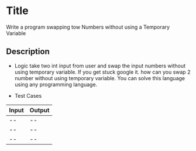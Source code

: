 # Title

Write a program swapping tow Numbers without using a Temporary Variable

## Description

- Logic
take two int input from user and swap the input numbers without using temporary variable.
If you get stuck google it. how can you swap 2 number without using temporary variable.
You can solve this language using any programming language.

- Test Cases

|Input|Output|
|-----|------|
|--|--|
|--|--|
|--|--|
